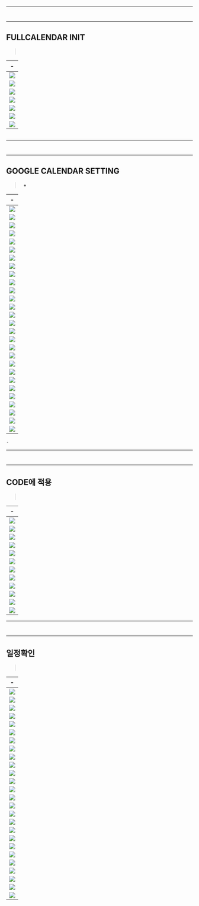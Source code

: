 

---
#
---

FULLCALENDAR INIT
---
> <br>

|-|
|-|
|<img widt=500px src="./IMG/01_/1.png" />|
|<img widt=500px src="./IMG/01_/2.png" />|
|<img widt=500px src="./IMG/01_/3.png" />|
|<img widt=500px src="./IMG/01_/4.png" />|
|<img widt=500px src="./IMG/01_/5.png" />|
|<img widt=500px src="./IMG/01_/6.png" />|
|<img widt=500px src="./IMG/01_/7.png" />|

```

```


---
#
---

GOOGLE CALENDAR SETTING
---
> - <br>

|-|
|-|
|<img widt=500px src="./IMG/02_/1.png" />|
|<img widt=500px src="./IMG/02_/2.png" />|
|<img widt=500px src="./IMG/02_/3.png" />|
|<img widt=500px src="./IMG/02_/4.png" />|
|<img widt=500px src="./IMG/02_/5.png" />|
|<img widt=500px src="./IMG/02_/6.png" />|
|<img widt=500px src="./IMG/02_/7.png" />|
|<img widt=500px src="./IMG/02_/8.png" />|
|<img widt=500px src="./IMG/02_/9.png" />|
|<img widt=500px src="./IMG/02_/10.png" />|
|<img widt=500px src="./IMG/02_/11.png" />|
|<img widt=500px src="./IMG/02_/12.png" />|
|<img widt=500px src="./IMG/02_/13.png" />|
|<img widt=500px src="./IMG/02_/14.png" />|
|<img widt=500px src="./IMG/02_/15.png" />|
|<img widt=500px src="./IMG/02_/16.png" />|
|<img widt=500px src="./IMG/02_/17.png" />|
|<img widt=500px src="./IMG/02_/18.png" />|
|<img widt=500px src="./IMG/02_/19.png" />|
|<img widt=500px src="./IMG/02_/20.png" />|
|<img widt=500px src="./IMG/02_/21.png" />|
|<img widt=500px src="./IMG/02_/22.png" />|
|<img widt=500px src="./IMG/02_/23.png" />|
|<img widt=500px src="./IMG/02_/24.png" />|
|<img widt=500px src="./IMG/02_/25.png" />|
|<img widt=500px src="./IMG/02_/26.png" />|
|<img widt=500px src="./IMG/02_/27.png" />|
|<img widt=500px src="./IMG/02_/28.png" />|


```
-
```

---
#
---

CODE에 적용
---
> <br>

|-|
|-|
|<img widt=500px src="./IMG/03_/1.png" />|
|<img widt=500px src="./IMG/03_/2.png" />|
|<img widt=500px src="./IMG/03_/3.png" />|
|<img widt=500px src="./IMG/03_/4.png" />|
|<img widt=500px src="./IMG/03_/5.png" />|
|<img widt=500px src="./IMG/03_/6.png" />|
|<img widt=500px src="./IMG/03_/7.png" />|
|<img widt=500px src="./IMG/03_/8.png" />|
|<img widt=500px src="./IMG/03_/9.png" />|
|<img widt=500px src="./IMG/03_/10.png" />|
|<img widt=500px src="./IMG/03_/11.png" />|
|<img widt=500px src="./IMG/03_/12.png" />|


---
#
---

일정확인
---
> <br>

|-|
|-|
|<img widt=500px src="./IMG/04_/1.png" />|
|<img widt=500px src="./IMG/04_/2.png" />|
|<img widt=500px src="./IMG/04_/3.png" />|
|<img widt=500px src="./IMG/04_/4.png" />|
|<img widt=500px src="./IMG/04_/5.png" />|
|<img widt=500px src="./IMG/04_/6.png" />|
|<img widt=500px src="./IMG/04_/7.png" />|
|<img widt=500px src="./IMG/04_/8.png" />|
|<img widt=500px src="./IMG/04_/9.png" />|
|<img widt=500px src="./IMG/04_/10.png" />|
|<img widt=500px src="./IMG/04_/11.png" />|
|<img widt=500px src="./IMG/04_/12.png" />|
|<img widt=500px src="./IMG/04_/13.png" />|
|<img widt=500px src="./IMG/04_/14.png" />|
|<img widt=500px src="./IMG/04_/15.png" />|
|<img widt=500px src="./IMG/04_/16.png" />|
|<img widt=500px src="./IMG/04_/17.png" />|
|<img widt=500px src="./IMG/04_/18.png" />|
|<img widt=500px src="./IMG/04_/19.png" />|
|<img widt=500px src="./IMG/04_/20.png" />|
|<img widt=500px src="./IMG/04_/21.png" />|
|<img widt=500px src="./IMG/04_/22.png" />|
|<img widt=500px src="./IMG/04_/23.png" />|
|<img widt=500px src="./IMG/04_/24.png" />|
|<img widt=500px src="./IMG/04_/25.png" />|
|<img widt=500px src="./IMG/04_/26.png" />|


